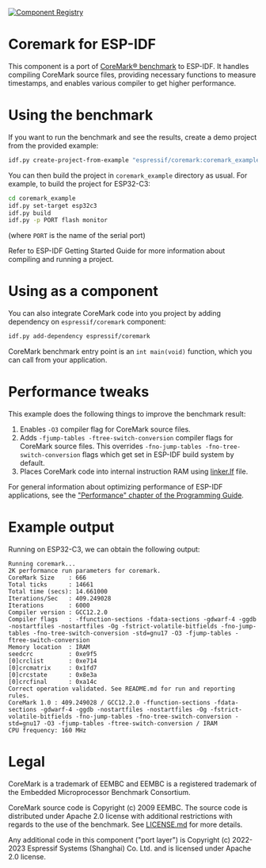 [![Component Registry](https://components.espressif.com/components/espressif/coremark/badge.svg)](https://components.espressif.com/components/espressif/coremark)

# Coremark for ESP-IDF

This component is a port of [CoreMark® benchmark](https://github.com/eembc/coremark) to ESP-IDF. It handles compiling CoreMark source files, providing necessary functions to measure timestamps, and enables various compiler to get higher performance.

# Using the benchmark

If you want to run the benchmark and see the results, create a demo project from the provided example:

```bash
idf.py create-project-from-example "espressif/coremark:coremark_example"
```

You can then build the project in `coremark_example` directory as usual. For example, to build the project for ESP32-C3:

```bash
cd coremark_example
idf.py set-target esp32c3
idf.py build
idf.py -p PORT flash monitor
```

(where `PORT` is the name of the serial port)

Refer to ESP-IDF Getting Started Guide for more information about compiling and running a project.

# Using as a component

You can also integrate CoreMark code into you project by adding dependency on `espressif/coremark` component:

```bash
idf.py add-dependency espressif/coremark
```

CoreMark benchmark entry point is an `int main(void)` function, which you can call from your application.

# Performance tweaks

This example does the following things to improve the benchmark result:

1. Enables `-O3` compiler flag for CoreMark source files.
2. Adds `-fjump-tables -ftree-switch-conversion` compiler flags for CoreMark source files. This overrides `-fno-jump-tables -fno-tree-switch-conversion` flags which get set in ESP-IDF build system by default.
3. Places CoreMark code into internal instruction RAM using [linker.lf](linker.lf) file.

For general information about optimizing performance of ESP-IDF applications, see the ["Performance" chapter of the Programming Guide](https://docs.espressif.com/projects/esp-idf/en/latest/esp32/api-guides/performance/index.html).

# Example output

Running on ESP32-C3, we can obtain the following output:

```
Running coremark...
2K performance run parameters for coremark.
CoreMark Size    : 666
Total ticks      : 14661
Total time (secs): 14.661000
Iterations/Sec   : 409.249028
Iterations       : 6000
Compiler version : GCC12.2.0
Compiler flags   : -ffunction-sections -fdata-sections -gdwarf-4 -ggdb -nostartfiles -nostartfiles -Og -fstrict-volatile-bitfields -fno-jump-tables -fno-tree-switch-conversion -std=gnu17 -O3 -fjump-tables -ftree-switch-conversion
Memory location  : IRAM
seedcrc          : 0xe9f5
[0]crclist       : 0xe714
[0]crcmatrix     : 0x1fd7
[0]crcstate      : 0x8e3a
[0]crcfinal      : 0xa14c
Correct operation validated. See README.md for run and reporting rules.
CoreMark 1.0 : 409.249028 / GCC12.2.0 -ffunction-sections -fdata-sections -gdwarf-4 -ggdb -nostartfiles -nostartfiles -Og -fstrict-volatile-bitfields -fno-jump-tables -fno-tree-switch-conversion -std=gnu17 -O3 -fjump-tables -ftree-switch-conversion / IRAM
CPU frequency: 160 MHz
```

# Legal

CoreMark is a trademark of EEMBC and EEMBC is a registered trademark of the Embedded Microprocessor Benchmark Consortium.

CoreMark source code is Copyright (c) 2009 EEMBC. The source code is distributed under Apache 2.0 license with additional restrictions with regards to the use of the benchmark. See [LICENSE.md](LICENSE.md) for more details.

Any additional code in this component ("port layer") is Copyright (c) 2022-2023 Espressif Systems (Shanghai) Co. Ltd. and is licensed under Apache 2.0 license.
